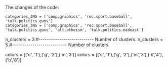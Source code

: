 The changes of the code:

    categories_3NG = ['comp.graphics', 'rec.sport.baseball', 'talk.politics.guns']
    categories_3NG = ['comp.graphics', 'rec.sport.baseball', 'talk.politics.guns', 'alt.atheism', 'talk.politics.mideast']

n_clusters = 3 #--------------------------- Number of clusters.
n_clusters = 5 #--------------------------- Number of clusters.

colors = [('c', '1'),('g', '2'),('m','3')]
colors = [('c', '1'),('g', '2'),('m','3'),('k','4'),('b','8')]
